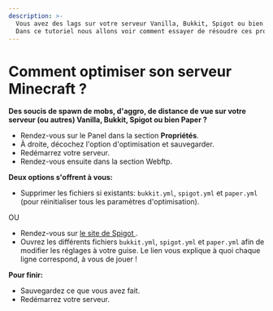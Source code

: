 ```yaml
---
description: >-
  Vous avez des lags sur votre serveur Vanilla, Bukkit, Spigot ou bien Paper ?
  Dans ce tutoriel nous allons voir comment essayer de résoudre ces problèmes.
---
```


# Comment optimiser son serveur Minecraft ?

**Des soucis de spawn de mobs, d'aggro, de distance de vue sur votre serveur \(ou autres\) Vanilla, Bukkit, Spigot ou bien Paper ?**

* Rendez-vous sur le Panel dans la section **Propriétés**.
* À droite, décochez l'option d'optimisation et sauvegarder.
* Redémarrez votre serveur.
* Rendez-vous ensuite dans la section Webftp.

**Deux options s'offrent à vous:**

* Supprimer les fichiers si existants: `bukkit.yml`, `spigot.yml` et `paper.yml` \(pour réinitialiser tous les paramètres d'optimisation\).

OU

* Rendez-vous sur [le site de Spigot ](https://www.spigotmc.org/threads/guide-server-optimization%E2%9A%A1.283181/).
* Ouvrez les différents fichiers `bukkit.yml`, `spigot.yml` et `paper.yml` afin de modifier les réglages à votre guise. Le lien vous explique à quoi chaque ligne correspond, à vous de jouer !

**Pour finir:**

* Sauvegardez ce que vous avez fait.
* Redémarrez votre serveur.

